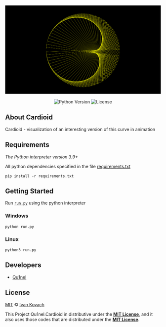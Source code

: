 <p align="center">
  <img src=".github/assets/preview.png" width=600px>
</p>

<p align="center">
   <img src="https://img.shields.io/badge/Python-3.9-blueviolet" alt="Python Version">
   <img src="https://img.shields.io/github/license/Qu1nel/Cardioid?color=g" alt="License" />
</p>

## About Cardioid

Cardioid - visualization of an interesting version of this curve in animation

## Requirements

_The Python interpreter version 3.9+_

All python dependencies specified in the file [requirements.txt](./requirements.txt)

    pip install -r requirements.txt

## Getting Started

Run [`run.py`](./run.py) using the python interpreter

### Windows

    python run.py

### Linux

    python3 run.py


## Developers

- [Qu1nel](https://github.com/Qu1nel)

## License

[MIT](./LICENSE) © [Ivan Kovach](https://github.com/Qu1nel/)

This Project Qu1nel.Cardioid in distributive under the **[MIT License](./LICENSE)**, and it also uses those codes that are
distributed under the **[MIT License](./LICENSE)**.
